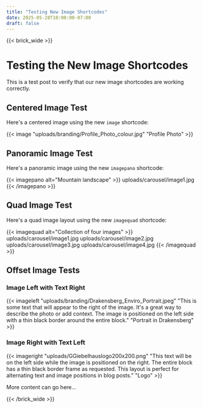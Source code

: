 ```yaml
---
title: "Testing New Image Shortcodes"
date: 2025-05-28T10:00:00-07:00
draft: false
---
```


{{< brick_wide >}}

# Testing the New Image Shortcodes

This is a test post to verify that our new image shortcodes are working correctly.

## Centered Image Test

Here's a centered image using the new `image` shortcode:

{{< image "uploads/branding/Profile_Photo_colour.jpg" "Profile Photo" >}}

## Panoramic Image Test

Here's a panoramic image using the new `imagepano` shortcode:

{{< imagepano alt="Mountain landscape" >}}
uploads/carousel/image1.jpg
{{< /imagepano >}}

## Quad Image Test

Here's a quad image layout using the new `imagequad` shortcode:

{{< imagequad alt="Collection of four images" >}}
uploads/carousel/image1.jpg
uploads/carousel/image2.jpg
uploads/carousel/image3.jpg
uploads/carousel/image4.jpg
{{< /imagequad >}}

## Offset Image Tests

### Image Left with Text Right

{{< imageleft "uploads/branding/Drakensberg_Enviro_Portrait.jpeg" "This is some text that will appear to the right of the image. It's a great way to describe the photo or add context. The image is positioned on the left side with a thin black border around the entire block." "Portrait in Drakensberg" >}}

### Image Right with Text Left

{{< imageright "uploads/GGiebelhauslogo200x200.png" "This text will be on the left side while the image is positioned on the right. The entire block has a thin black border frame as requested. This layout is perfect for alternating text and image positions in blog posts." "Logo" >}}

More content can go here...

{{< /brick_wide >}}

